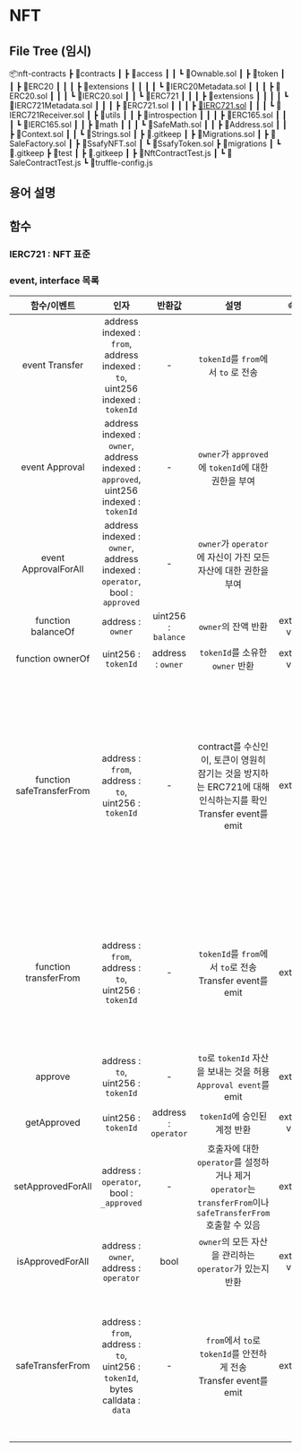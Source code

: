 # NFT

## File Tree (임시)

📦nft-contracts
 ┣ 📂contracts
 ┃ ┣ 📂access
 ┃ ┃ ┗ 📜Ownable.sol
 ┃ ┣ 📂token
 ┃ ┃ ┣ 📂ERC20
 ┃ ┃ ┃ ┣ 📂extensions
 ┃ ┃ ┃ ┃ ┗ 📜IERC20Metadata.sol
 ┃ ┃ ┃ ┣ 📜ERC20.sol
 ┃ ┃ ┃ ┗ 📜IERC20.sol
 ┃ ┃ ┗ 📂ERC721
 ┃ ┃ ┃ ┣ 📂extensions
 ┃ ┃ ┃ ┃ ┗ 📜IERC721Metadata.sol
 ┃ ┃ ┃ ┣ 📜ERC721.sol
 ┃ ┃ ┃ ┣ [📜IERC721.sol](#IERC721)
 ┃ ┃ ┃ ┗ 📜IERC721Receiver.sol
 ┃ ┣ 📂utils
 ┃ ┃ ┣ 📂introspection
 ┃ ┃ ┃ ┣ 📜ERC165.sol
 ┃ ┃ ┃ ┗ 📜IERC165.sol
 ┃ ┃ ┣ 📂math
 ┃ ┃ ┃ ┗ 📜SafeMath.sol
 ┃ ┃ ┣ 📜Address.sol
 ┃ ┃ ┣ 📜Context.sol
 ┃ ┃ ┗ 📜Strings.sol
 ┃ ┣ 📜.gitkeep
 ┃ ┣ 📜Migrations.sol
 ┃ ┣ 📜SaleFactory.sol
 ┃ ┣ 📜SsafyNFT.sol
 ┃ ┗ 📜SsafyToken.sol
 ┣ 📂migrations
 ┃ ┗ 📜.gitkeep
 ┣ 📂test
 ┃ ┣ 📜.gitkeep
 ┃ ┣ 📜NftContractTest.js
 ┃ ┗ 📜SaleContractTest.js
 ┗ 📜truffle-config.js



## 용어 설명







## 함수

### **IERC721** : NFT 표준

### event, interface 목록

|        함수/이벤트        |                             인자                             |        반환값        |                             설명                             |     속성      |                             조건                             |
| :-----------------------: | :----------------------------------------------------------: | :------------------: | :----------------------------------------------------------: | :-----------: | :----------------------------------------------------------: |
|      event Transfer       | address indexed : `from`,<br />address indexed : `to`,<br />uint256 indexed : `tokenId` |          -           |             `tokenId`를 `from`에서 `to` 로 전송              |       -       |                              -                               |
|      event Approval       | address indexed : `owner`,<br />address indexed : `approved`,<br />uint256 indexed :  `tokenId` |          -           |     `owner`가 `approved`에 `tokenId`에 대한 권한을 부여      |       -       |                              -                               |
|   event ApprovalForAll    | address indexed : `owner`,<br />address indexed : `operator`,<br />bool : `approved` |          -           | `owner`가 `operator`에 자신이 가진 모든 자산에 대한 권한을 부여 |       -       |                              -                               |
|    function balanceOf     |                      address : `owner`                       | uint256 : `balance`  |                     `owner`의 잔액 반환                      | external view |                              -                               |
|     function ownerOf      |                     uint256 : `tokenId`                      |  address : `owner`   |               `tokenId`를 소유한 `owner` 반환                | external view |                       `tokenId`가 존재                       |
| function safeTransferFrom |   address : `from`,  address : `to`,  uint256 : `tokenId`    |          -           | contract를 수신인이, 토큰이 영원히 잠기는 것을 방지하는  ERC721에  대해 인식하는지를 확인<br />Transfer event를 emit |   external    | `from`, `to`가 0 주소가 아님<br />`tokenId`를 가진 자산이 `from`의 소유여야 함<br /> 호출한 사람이 `from`이 아닐 경우, `approve`나 `approvalForAll`로 이 토큰을 움직이는 것이 허용되어야 함<br />`to`가 smart contract를 참고한다면, `IERC721Receiver-onERC721Received`를 주입해야 함 |
|   function transferFrom   |    address : `from`, address : `to`,  uint256 : `tokenId`    |          -           | `tokenId`를 `from`에서 `to`로 전송<br />Transfer event를 emit |   external    | `from`, `to`가 0 주소가 아님<br />`tokenId`를 가진 자산이 `from`의 소유여야 함<br /> 호출한 사람이 `from`이 아닐 경우, `approve`나 `approvalForAll`로 이 토큰을 움직이는 것이 허용되어야 함 |
|          approve          |             address : `to`, uint256 : `tokenId`              |          -           | `to`로 `tokenId` 자산을 보내는 것을 허용<br />`Approval event`를 emit |   external    | `tokenId`가 존재<br />호출자가 token 소유자거나, 승인된 operator여야 함 |
|        getApproved        |                     uint256 : `tokenId`                      | address : `operator` |                 `tokenId`에 승인된 계정 반환                 | external view |                       `tokenId`가 존재                       |
|     setApprovedForAll     |        address : `operator`,<br />bool : `_approved`         |          -           | 호출자에 대한 `operator`를 설정하거나 제거<br />`operator`는 `transferFrom`이나 `safeTransferFrom` 호출할 수 있음 |   external    |              `operator`가 호출자가 아니어야 함               |
|     isApprovedForAll      |         address : `owner`,<br />address : `operator`         |         bool         |   `owner`의 모든 자산을 관리하는 `operator`가 있는지 반환    | external view |                              -                               |
|     safeTransferFrom      | address : `from`,  address : `to`,   uint256 :  `tokenId`, bytes calldata :  `data` |          -           | `from`에서 `to`로 `tokenId`를 안전하게 전송<br />Transfer event를 emit |   external    | `from`, `to`가 0 주소가 아님<br />`tokenId`를 가진 자산이 `from`의 소유여야 함<br /> 호출한 사람이 `from`이 아닐 경우, `approve`나 `approvalForAll`로 이 토큰을 움직이는 것이 허용되어야 함 |